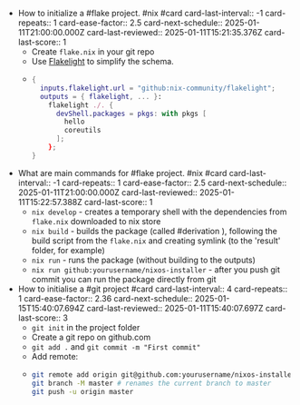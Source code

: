 - How to initialize a #flake project. #nix #card
  card-last-interval:: -1
  card-repeats:: 1
  card-ease-factor:: 2.5
  card-next-schedule:: 2025-01-11T21:00:00.000Z
  card-last-reviewed:: 2025-01-11T15:21:35.376Z
  card-last-score:: 1
	- Create `flake.nix` in your git repo
	- Use [Flakelight](https://github.com/nix-community/flakelight) to simplify the schema.
	- ```nix
	  {
	    inputs.flakelight.url = "github:nix-community/flakelight";
	    outputs = { flakelight, ... }:
	      flakelight ./. {
	        devShell.packages = pkgs: with pkgs [
	          hello
	          coreutils 
	        ];
	      };
	  }
	  ```
- What are main commands for #flake project. #nix #card
  card-last-interval:: -1
  card-repeats:: 1
  card-ease-factor:: 2.5
  card-next-schedule:: 2025-01-11T21:00:00.000Z
  card-last-reviewed:: 2025-01-11T15:22:57.388Z
  card-last-score:: 1
	- `nix develop` - creates a temporary shell with the dependencies from `flake.nix` downloaded to nix store
	- `nix build` - builds the package (called #derivation ), following the build script from the `flake.nix` and creating symlink (to the 'result' folder, for example)
	- `nix run` - runs the package (without building to the outputs)
	- `nix run github:yourusername/nixos-installer` - after you push git commit you can run the package directly from git
- How to initialise a #git project #card
  card-last-interval:: 4
  card-repeats:: 1
  card-ease-factor:: 2.36
  card-next-schedule:: 2025-01-15T15:40:07.694Z
  card-last-reviewed:: 2025-01-11T15:40:07.697Z
  card-last-score:: 3
	- `git init` in the project folder
	- Create a git repo on github.com
	- `git add .` and `git commit -m "First commit"`
	- Add remote:
	- ```sh
	  git remote add origin git@github.com:yourusername/nixos-installer.git
	  git branch -M master # renames the current branch to master
	  git push -u origin master
	  ```